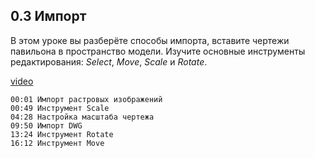 ## 0.3 Импорт

В этом уроке вы разберёте способы импорта, вставите чертежи павильона в пространство модели. Изучите основные инструменты редактирования: _Select_, _Move_, _Scale_ и _Rotate_.

[video](https://player.softculture.cc/embed/online/SKC/SKC_85.27.04_L1-3_Import)

``` chapters
00:01 Импорт растровых изображений
00:49 Инструмент Scale
04:28 Настройка масштаба чертежа
09:50 Импорт DWG
13:24 Инструмент Rotate
16:12 Инструмент Move
```